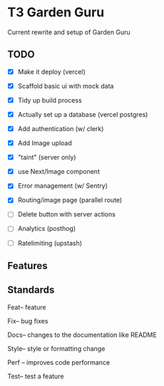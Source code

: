 # T3 Garden Guru

Current rewrite and setup of Garden Guru

## TODO
- [x] Make it deploy (vercel)
- [x] Scaffold basic ui with mock data
- [x] Tidy up build process
- [x] Actually set up a database (vercel postgres)
- [x] Add authentication (w/ clerk)
- [x] Add Image upload
- [x] "taint" (server only)
- [x] use Next/Image component
- [x] Error management (w/ Sentry)
- [x] Routing/image page (parallel route)
- [ ] Delete button with server actions
- [ ] Analytics (posthog)
- [ ] Ratelimiting (upstash)


## Features


## Standards 

Feat– feature

Fix– bug fixes

Docs– changes to the documentation like README

Style– style or formatting change 

Perf – improves code performance

Test– test a feature
